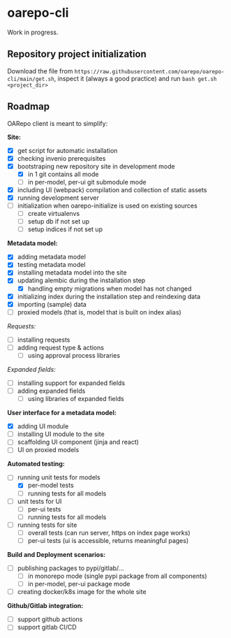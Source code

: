 # oarepo-cli

Work in progress.

## Repository project initialization

Download the file from 
`https://raw.githubusercontent.com/oarepo/oarepo-cli/main/get.sh`,
inspect it (always a good practice) and run `bash get.sh <project_dir>`

## Roadmap

OARepo client is meant to simplify:

**Site:**

* [x] get script for automatic installation
* [x] checking invenio prerequisites
* [x] bootstraping new repository site in development mode
    * [x] in 1 git contains all mode
    * [ ] in per-model, per-ui git submodule mode
* [x] including UI (webpack) compilation and collection of static assets
* [x] running development server
* [ ] initialization when oarepo-initialize is used on existing sources
    * [ ] create virtualenvs
    * [ ] setup db if not set up
    * [ ] setup indices if not set up

**Metadata model:**

* [x] adding metadata model
* [x] testing metadata model
* [x] installing metadata model into the site
* [x] updating alembic during the installation step
    * [x] handling empty migrations when model has not changed
* [x] initializing index during the installation step and reindexing data
* [x] importing (sample) data
* [ ] proxied models (that is, model that is built on index alias)

*Requests:*

* [ ] installing requests
* [ ] adding request type & actions
    * [ ] using approval process libraries

*Expanded fields:*

* [ ] installing support for expanded fields
* [ ] adding expanded fields
    * [ ] using libraries of expanded fields

**User interface for a metadata model:**

* [x] adding UI module
* [ ] installing UI module to the site
* [ ] scaffolding UI component (jinja and react)
* [ ] UI on proxied models

**Automated testing:**

* [ ] running unit tests for models
    * [x] per-model tests
    * [ ] running tests for all models
* [ ] unit tests for UI
    * [ ] per-ui tests
    * [ ] running tests for all models
* [ ] running tests for site
    * [ ] overall tests (can run server, https on index page works)
    * [ ] per-ui tests (ui is accessible, returns meaningful pages)

**Build and Deployment scenarios:**

* [ ] publishing packages to pypi/gitlab/...
    * [ ] in monorepo mode (single pypi package from all components)
    * [ ] in per-model, per-ui package mode

* [ ] creating docker/k8s image for the whole site

**Github/Gitlab integration:**

* [ ] support github actions
* [ ] support gitlab CI/CD
